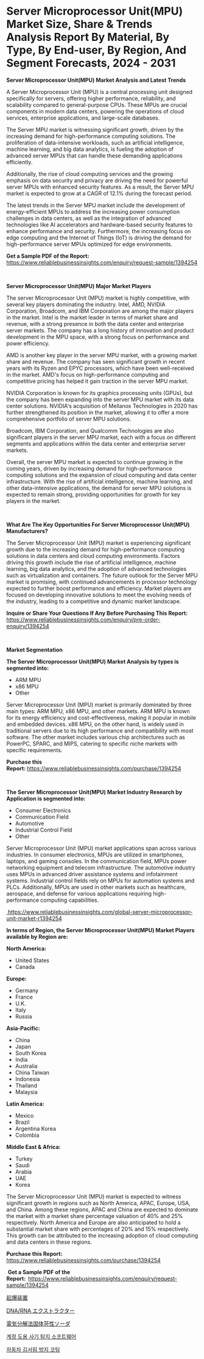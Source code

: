 <p><h1>Server Microprocessor Unit(MPU) Market Size, Share & Trends Analysis Report By Material, By Type, By End-user, By Region, And Segment Forecasts, 2024 - 2031</h1></p><p><strong>Server Microprocessor Unit(MPU) Market Analysis and Latest Trends</strong></p>
<p><p>A Server Microprocessor Unit (MPU) is a central processing unit designed specifically for servers, offering higher performance, reliability, and scalability compared to general-purpose CPUs. These MPUs are crucial components in modern data centers, powering the operations of cloud services, enterprise applications, and large-scale databases.</p><p>The Server MPU market is witnessing significant growth, driven by the increasing demand for high-performance computing solutions. The proliferation of data-intensive workloads, such as artificial intelligence, machine learning, and big data analytics, is fueling the adoption of advanced server MPUs that can handle these demanding applications efficiently.</p><p>Additionally, the rise of cloud computing services and the growing emphasis on data security and privacy are driving the need for powerful server MPUs with enhanced security features. As a result, the Server MPU market is expected to grow at a CAGR of 12.1% during the forecast period.</p><p>The latest trends in the Server MPU market include the development of energy-efficient MPUs to address the increasing power consumption challenges in data centers, as well as the integration of advanced technologies like AI accelerators and hardware-based security features to enhance performance and security. Furthermore, the increasing focus on edge computing and the Internet of Things (IoT) is driving the demand for high-performance server MPUs optimized for edge environments.</p></p>
<p><strong>Get a Sample PDF of the Report:&nbsp;</strong> <a href="https://www.reliablebusinessinsights.com/enquiry/request-sample/1394254">https://www.reliablebusinessinsights.com/enquiry/request-sample/1394254</a></p>
<p>&nbsp;</p>
<p><strong>Server Microprocessor Unit(MPU) Major Market Players</strong></p>
<p><p>The server Microprocessor Unit (MPU) market is highly competitive, with several key players dominating the industry. Intel, AMD, NVIDIA Corporation, Broadcom, and IBM Corporation are among the major players in the market. Intel is the market leader in terms of market share and revenue, with a strong presence in both the data center and enterprise server markets. The company has a long history of innovation and product development in the MPU space, with a strong focus on performance and power efficiency.</p><p>AMD is another key player in the server MPU market, with a growing market share and revenue. The company has seen significant growth in recent years with its Ryzen and EPYC processors, which have been well-received in the market. AMD's focus on high-performance computing and competitive pricing has helped it gain traction in the server MPU market.</p><p>NVIDIA Corporation is known for its graphics processing units (GPUs), but the company has been expanding into the server MPU market with its data center solutions. NVIDIA's acquisition of Mellanox Technologies in 2020 has further strengthened its position in the market, allowing it to offer a more comprehensive portfolio of server MPU solutions.</p><p>Broadcom, IBM Corporation, and Qualcomm Technologies are also significant players in the server MPU market, each with a focus on different segments and applications within the data center and enterprise server markets.</p><p>Overall, the server MPU market is expected to continue growing in the coming years, driven by increasing demand for high-performance computing solutions and the expansion of cloud computing and data center infrastructure. With the rise of artificial intelligence, machine learning, and other data-intensive applications, the demand for server MPU solutions is expected to remain strong, providing opportunities for growth for key players in the market.</p></p>
<p>&nbsp;</p>
<p><strong>What Are The Key Opportunities For Server Microprocessor Unit(MPU) Manufacturers?</strong></p>
<p><p>The Server Microprocessor Unit (MPU) market is experiencing significant growth due to the increasing demand for high-performance computing solutions in data centers and cloud computing environments. Factors driving this growth include the rise of artificial intelligence, machine learning, big data analytics, and the adoption of advanced technologies such as virtualization and containers. The future outlook for the Server MPU market is promising, with continued advancements in processor technology expected to further boost performance and efficiency. Market players are focused on developing innovative solutions to meet the evolving needs of the industry, leading to a competitive and dynamic market landscape.</p></p>
<p><strong>Inquire or Share Your Questions If Any Before Purchasing This Report:</strong> <a href="https://www.reliablebusinessinsights.com/enquiry/pre-order-enquiry/1394254">https://www.reliablebusinessinsights.com/enquiry/pre-order-enquiry/1394254</a></p>
<p>&nbsp;</p>
<p><strong>Market Segmentation</strong></p>
<p><strong>The Server Microprocessor Unit(MPU) Market Analysis by types is segmented into:</strong></p>
<p><ul><li>ARM MPU</li><li>x86 MPU</li><li>Other</li></ul></p>
<p><p>Server Microprocessor Unit (MPU) market is primarily dominated by three main types: ARM MPU, x86 MPU, and other markets. ARM MPU is known for its energy efficiency and cost-effectiveness, making it popular in mobile and embedded devices. x86 MPU, on the other hand, is widely used in traditional servers due to its high performance and compatibility with most software. The other market includes various chip architectures such as PowerPC, SPARC, and MIPS, catering to specific niche markets with specific requirements.</p></p>
<p><strong>Purchase this Report:&nbsp;</strong><a href="https://www.reliablebusinessinsights.com/purchase/1394254">https://www.reliablebusinessinsights.com/purchase/1394254</a></p>
<p>&nbsp;</p>
<p><strong>The Server Microprocessor Unit(MPU) Market Industry Research by Application is segmented into:</strong></p>
<p><ul><li>Consumer Electronics</li><li>Communication Field</li><li>Automotive</li><li>Industrial Control Field</li><li>Other</li></ul></p>
<p><p>Server Microprocessor Unit (MPU) market applications span across various industries. In consumer electronics, MPUs are utilized in smartphones, laptops, and gaming consoles. In the communication field, MPUs power networking equipment and telecom infrastructure. The automotive industry uses MPUs in advanced driver assistance systems and infotainment systems. Industrial control fields rely on MPUs for automation systems and PLCs. Additionally, MPUs are used in other markets such as healthcare, aerospace, and defense for various applications requiring high-performance computing capabilities.</p></p>
<p><a href="https://www.reliablebusinessinsights.com/global-server-microprocessor-unit-market-r1394254">&nbsp;https://www.reliablebusinessinsights.com/global-server-microprocessor-unit-market-r1394254</a></p>
<p><strong>In terms of Region, the Server Microprocessor Unit(MPU) Market Players available by Region are:</strong></p>
<p>
    <p> <strong> North America: </strong>
        <ul>
            <li>United States</li>
            <li>Canada</li>
        </ul>
        </p> 
    <p> <strong> Europe: </strong>
        <ul>
            <li>Germany</li>
            <li>France</li>
            <li>U.K.</li>
            <li>Italy</li>
            <li>Russia</li>
        </ul>
        </p> 
    <p> <strong> Asia-Pacific: </strong>
        <ul>
            <li>China</li>
            <li>Japan</li>
            <li>South Korea</li>
            <li>India</li>
            <li>Australia</li>
            <li>China Taiwan</li>
            <li>Indonesia</li>
            <li>Thailand</li>
            <li>Malaysia</li>
        </ul>
        </p> 
    <p> <strong> Latin America: </strong>
        <ul>
            <li>Mexico</li>
            <li>Brazil</li>
            <li>Argentina Korea</li>
            <li>Colombia</li>
        </ul>
        </p> 
    <p> <strong> Middle East & Africa: </strong>
        <ul>
            <li>Turkey</li>
            <li>Saudi</li>
            <li>Arabia</li>
            <li>UAE</li>
            <li>Korea</li>
        </ul>
    </p>
    </p>
<p><p>The Server Microprocessor Unit (MPU) market is expected to witness significant growth in regions such as North America, APAC, Europe, USA, and China. Among these regions, APAC and China are expected to dominate the market with a market share percentage valuation of 40% and 25% respectively. North America and Europe are also anticipated to hold a substantial market share with percentages of 20% and 15% respectively. This growth can be attributed to the increasing adoption of cloud computing and data centers in these regions.</p></p>
<p><strong>Purchase this Report: </strong><a href="https://www.reliablebusinessinsights.com/purchase/1394254">https://www.reliablebusinessinsights.com/purchase/1394254</a></p>
<p>&nbsp;<strong>Get a Sample PDF of the Report:&nbsp;&nbsp;</strong><a href="https://www.reliablebusinessinsights.com/enquiry/request-sample/1394254">https://www.reliablebusinessinsights.com/enquiry/request-sample/1394254</a></p>
<p><strong></strong></p>
<p><p><a href="https://github.com/ksxzwxabcuynh011/Market-Research-Report-List-2/blob/main/176093489708.md">起爆装置</a></p><p><a href="https://medium.com/@barrymundy88/dna-rna%E3%82%A8%E3%82%AD%E3%82%B9%E3%83%88%E3%83%A9%E3%82%AF%E3%82%BF%E3%83%BC%E5%B8%82%E5%A0%B4%E3%81%AE%E3%83%88%E3%83%AC%E3%83%B3%E3%83%89%E3%81%A8%E5%B8%82%E5%A0%B4%E5%88%86%E6%9E%90%E3%81%AF-2024%E5%B9%B4%E3%81%8B%E3%82%892031%E5%B9%B4%E3%81%BE%E3%81%A7%E3%81%AE%E6%9C%9F%E9%96%93%E3%81%AB%E4%BA%88%E6%B8%AC%E3%81%95%E3%82%8C%E3%81%A6%E3%81%84%E3%81%BE%E3%81%99-3f4514cae209">DNA/RNA エクストラクター</a></p><p><a href="https://github.com/mcbeesbxa270/Market-Research-Report-List-2/blob/main/101904089709.md">電気分解法固体苛性ソーダ</a></p><p><a href="https://github.com/OliverBarry1954/Market-Research-Report-List-1/blob/main/368012982320.md">계정 도용 사기 탐지 소프트웨어</a></p><p><a href="https://medium.com/@electat2023/%EC%9E%90%EB%8F%99%EC%B0%A8-%EC%95%88%EA%B0%9C-%EB%B0%A9%EC%A7%80-%EC%BD%94%ED%8C%85-%EC%8B%9C%EC%9E%A5-%EB%B3%B4%EA%B3%A0%EC%84%9C%EB%8A%94%EC%9D%B4-%EC%8B%9C%EC%9E%A5%EC%9D%98-%EC%B5%9C%EC%8B%A0-%ED%8A%B8%EB%A0%8C%EB%93%9C-%EB%B0%8F-%EC%84%B1%EC%9E%A5-%EA%B8%B0%ED%9A%8C%EB%A5%BC-%EB%B0%9D%ED%9E%99%EB%8B%88%EB%8B%A4-5501fbb11eca">자동차 김서림 방지 코팅</a></p></p>